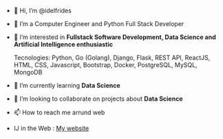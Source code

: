 - 👋 Hi, I’m @idelfrides
- 👀 I’m a Computer Engineer and Python Full Stack Developer
- 👀 I’m interested in  **Fullstack Software Development, Data Science and Artificial Intelligence enthusiastic**

  Tecnologies:  Python, Go (Golang), Django, Flask, REST API, ReactJS, HTML, CSS, Javascript, Bootstrap, Docker, PostgreSQL, MySQL, MongoDB 
- 🌱 I’m currently learning **Data Science**
- 💞️ I’m looking to collaborate on projects about **Data Science**
- 📫 How to reach me arrund web  
-    IJ in the Web : [My website](https://linktr.ee/ijwm_oficial) 
   

<!---
idelfrides/idelfrides is a ✨ special ✨ repository because its `README.md` (this file) appears on your GitHub profile.
You can click the Preview link to take a look at your changes.
--->
